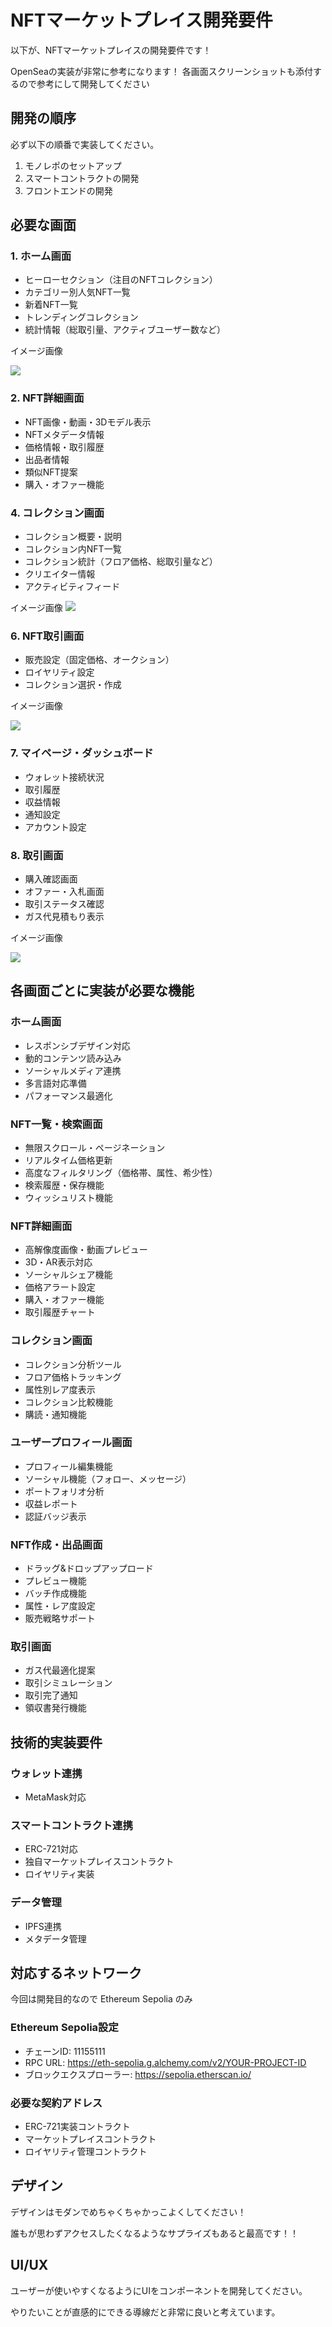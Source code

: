# NFTマーケットプレイス開発要件

以下が、NFTマーケットプレイスの開発要件です！

OpenSeaの実装が非常に参考になります！
各画面スクリーンショットも添付するので参考にして開発してください

## 開発の順序

必ず以下の順番で実装してください。

1. モノレポのセットアップ
2. スマートコントラクトの開発
3. フロントエンドの開発

## 必要な画面

### 1. ホーム画面
- ヒーローセクション（注目のNFTコレクション）
- カテゴリー別人気NFT一覧
- 新着NFT一覧
- トレンディングコレクション
- 統計情報（総取引量、アクティブユーザー数など）

イメージ画像

![](./img/0.png)

### 2. NFT詳細画面
- NFT画像・動画・3Dモデル表示
- NFTメタデータ情報
- 価格情報・取引履歴
- 出品者情報
- 類似NFT提案
- 購入・オファー機能

### 4. コレクション画面
- コレクション概要・説明
- コレクション内NFT一覧
- コレクション統計（フロア価格、総取引量など）
- クリエイター情報
- アクティビティフィード

イメージ画像
![](./img/3.png)

### 6. NFT取引画面
- 販売設定（固定価格、オークション）
- ロイヤリティ設定
- コレクション選択・作成

イメージ画像

![](./img/2.png)

### 7. マイページ・ダッシュボード
- ウォレット接続状況
- 取引履歴
- 収益情報
- 通知設定
- アカウント設定

### 8. 取引画面
- 購入確認画面
- オファー・入札画面
- 取引ステータス確認
- ガス代見積もり表示

イメージ画像

![](./img/2.png)


## 各画面ごとに実装が必要な機能

### ホーム画面
- レスポンシブデザイン対応
- 動的コンテンツ読み込み
- ソーシャルメディア連携
- 多言語対応準備
- パフォーマンス最適化

### NFT一覧・検索画面
- 無限スクロール・ページネーション
- リアルタイム価格更新
- 高度なフィルタリング（価格帯、属性、希少性）
- 検索履歴・保存機能
- ウィッシュリスト機能

### NFT詳細画面
- 高解像度画像・動画プレビュー
- 3D・AR表示対応
- ソーシャルシェア機能
- 価格アラート設定
- 購入・オファー機能
- 取引履歴チャート

### コレクション画面
- コレクション分析ツール
- フロア価格トラッキング
- 属性別レア度表示
- コレクション比較機能
- 購読・通知機能

### ユーザープロフィール画面
- プロフィール編集機能
- ソーシャル機能（フォロー、メッセージ）
- ポートフォリオ分析
- 収益レポート
- 認証バッジ表示

### NFT作成・出品画面
- ドラッグ&ドロップアップロード
- プレビュー機能
- バッチ作成機能
- 属性・レア度設定
- 販売戦略サポート

### 取引画面
- ガス代最適化提案
- 取引シミュレーション
- 取引完了通知
- 領収書発行機能

## 技術的実装要件

### ウォレット連携
- MetaMask対応

### スマートコントラクト連携
- ERC-721対応
- 独自マーケットプレイスコントラクト
- ロイヤリティ実装

### データ管理
- IPFS連携
- メタデータ管理

## 対応するネットワーク

今回は開発目的なので Ethereum Sepolia のみ

### Ethereum Sepolia設定
- チェーンID: 11155111
- RPC URL: https://eth-sepolia.g.alchemy.com/v2/YOUR-PROJECT-ID
- ブロックエクスプローラー: https://sepolia.etherscan.io/

### 必要な契約アドレス
- ERC-721実装コントラクト
- マーケットプレイスコントラクト
- ロイヤリティ管理コントラクト

## デザイン

デザインはモダンでめちゃくちゃかっこよくしてください！

誰もが思わずアクセスしたくなるようなサプライズもあると最高です！！

## UI/UX

ユーザーが使いやすくなるようにUIをコンポーネントを開発してください。

やりたいことが直感的にできる導線だと非常に良いと考えています。
